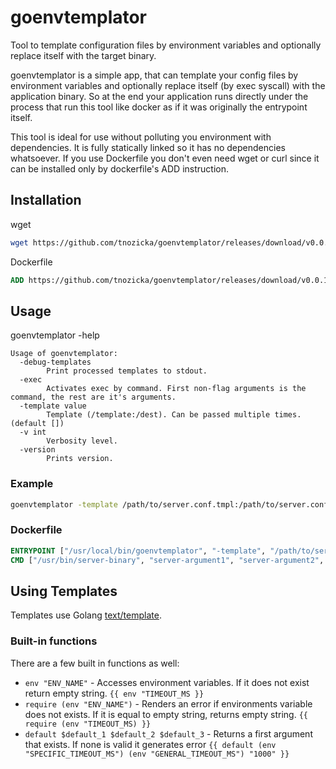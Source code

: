 # goenvtemplator
Tool to template configuration files by environment variables and optionally replace itself with the target binary.

goenvtemplator is a simple app, that can template your config files by environment variables and optionally replace itself (by exec syscall) with the application binary. So at the end your application runs directly under the process that run this tool like docker as if it was originally the entrypoint itself.

This tool is ideal for use without polluting you environment with dependencies. It is fully statically linked so it has no dependencies whatsoever. If you use Dockerfile you don't even need wget or curl since it can be installed only by dockerfile's ADD instruction. 

## Installation
wget
```bash
wget https://github.com/tnozicka/goenvtemplator/releases/download/v0.0.1-rc1/goenvtemplator-amd64 -O /usr/local/bin/goenvtemplator
```

Dockerfile
```Dockerfile
ADD https://github.com/tnozicka/goenvtemplator/releases/download/v0.0.1-rc1/goenvtemplator-amd64 /usr/local/bin/goenvtemplator
```


## Usage
goenvtemplator -help
```
Usage of goenvtemplator:
  -debug-templates
    	Print processed templates to stdout.
  -exec
    	Activates exec by command. First non-flag arguments is the command, the rest are it's arguments.
  -template value
    	Template (/template:/dest). Can be passed multiple times. (default [])
  -v int
    	Verbosity level.
  -version
    	Prints version.
```

### Example
```bash
goenvtemplator -template /path/to/server.conf.tmpl:/path/to/server.conf  -template /path/to/server2.conf.tmpl:/path/to/server2.conf
```

### Dockerfile
```Dockerfile
ENTRYPOINT ["/usr/local/bin/goenvtemplator", "-template", "/path/to/server.conf.tmpl:/path/to/server.conf", "-exec"]
CMD ["/usr/bin/server-binary", "server-argument1", "server-argument2", "..."]
```

## Using Templates
Templates use Golang [text/template](http://golang.org/pkg/text/template/).

### Built-in functions
There are a few built in functions as well:
  * `env "ENV_NAME"` - Accesses environment variables. If it does not exist return empty string. `{{ env "TIMEOUT_MS }}`
  * `require (env "ENV_NAME")` - Renders an error if environments variable does not exists. If it is equal to empty string, returns empty string.  `{{ require (env "TIMEOUT_MS) }}`
  * `default $default_1 $default_2 $default_3` - Returns a first argument that exists. If none is valid it generates error `{{ default (env "SPECIFIC_TIMEOUT_MS") (env "GENERAL_TIMEOUT_MS") "1000" }}`

